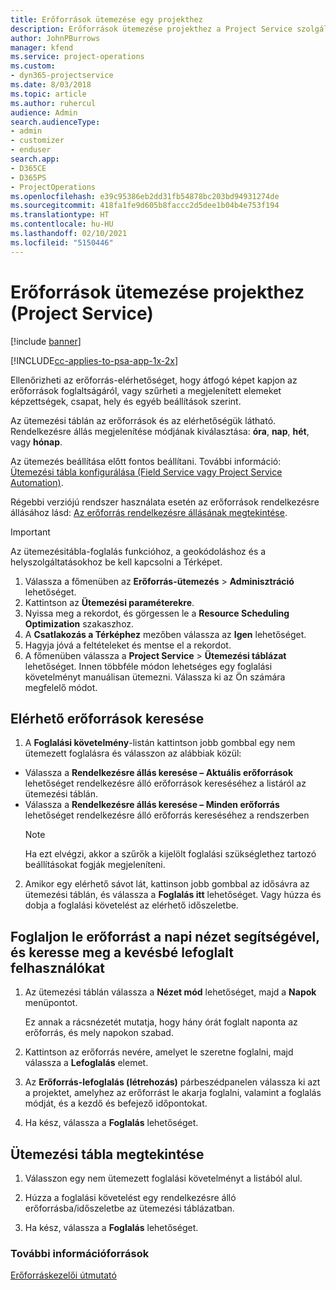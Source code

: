 ```yaml
---
title: Erőforrások ütemezése egy projekthez
description: Erőforrások ütemezése projekthez a Project Service szolgáltatásban
author: JohnPBurrows
manager: kfend
ms.service: project-operations
ms.custom:
- dyn365-projectservice
ms.date: 8/03/2018
ms.topic: article
ms.author: ruhercul
audience: Admin
search.audienceType:
- admin
- customizer
- enduser
search.app:
- D365CE
- D365PS
- ProjectOperations
ms.openlocfilehash: e39c95386eb2dd31fb54878bc203bd94931274de
ms.sourcegitcommit: 418fa1fe9d605b8faccc2d5dee1b04b4e753f194
ms.translationtype: HT
ms.contentlocale: hu-HU
ms.lasthandoff: 02/10/2021
ms.locfileid: "5150446"
---
```

# <a name="schedule-resources-for-a-project-project-service"></a>Erőforrások ütemezése projekthez (Project Service)

[!include [banner](../includes/psa-now-project-operations.md)]

[!INCLUDE[cc-applies-to-psa-app-1x-2x](../includes/cc-applies-to-psa-app-1x-2x.md)]

Ellenőrizheti az erőforrás-elérhetőséget, hogy átfogó képet kapjon az erőforrások foglaltságáról, vagy szűrheti a megjelenített elemeket képzettségek, csapat, hely és egyéb beállítások szerint.  
  
Az ütemezési táblán az erőforrások és az elérhetőségük látható. Rendelkezésre állás megjelenítése módjának kiválasztása: **óra**, **nap**, **hét**, vagy **hónap**.  
  
Az ütemezés beállítása előtt fontos beállítani. További információ: [Ütemezési tábla konfigurálása (Field Service vagy Project Service Automation)](https://docs.microsoft.com/dynamics365/field-service/configure-schedule-board).
  
Régebbi verziójú rendszer használata esetén az erőforrások rendelkezésre állásához lásd: [Az erőforrás rendelkezésre állásának megtekintése](../psa/view-resource-availability.md).  

> [!IMPORTANT]
>  Az ütemezésitábla-foglalás funkcióhoz, a geokódoláshoz és a helyszolgáltatásokhoz be kell kapcsolni a Térképet.  
> 
> 1. Válassza a főmenüben az **Erőforrás-ütemezés** > **Adminisztráció** lehetőséget.  
> 2. Kattintson az **Ütemezési paraméterekre**.  
> 3. Nyissa meg a rekordot, és görgessen le a **Resource Scheduling Optimization** szakaszhoz.  
> 4. A **Csatlakozás a Térképhez** mezőben válassza az **Igen** lehetőséget.  
> 5. Hagyja jóvá a feltételeket és mentse el a rekordot.  
> 6. A főmenüben válassza a **Project Service** > **Ütemezési táblázat** lehetőséget. Innen többféle módon lehetséges egy foglalási követelményt manuálisan ütemezni. Válassza ki az Ön számára megfelelő módot.
  
## <a name="find-available-resources"></a>Elérhető erőforrások keresése

1.  A **Foglalási követelmény**-listán kattintson jobb gombbal egy nem ütemezett foglalásra és válasszon az alábbiak közül:  
  
- Válassza a **Rendelkezésre állás keresése – Aktuális erőforrások** lehetőséget rendelkezésre álló erőforrások kereséséhez a listáról az ütemezési táblán.  
- Válassza a **Rendelkezésre állás keresése – Minden erőforrás** lehetőséget rendelkezésre álló erőforrás kereséséhez a rendszerben  
   > [!NOTE]
   >  Ha ezt elvégzi, akkor a szűrők a kijelölt foglalási szükséglethez tartozó beállításokat fogják megjeleníteni.  
  
2. Amikor egy elérhető sávot lát, kattinson jobb gombbal az idősávra az ütemezési táblán, és válassza a **Foglalás itt** lehetőséget. Vagy húzza és dobja a foglalási követelést az elérhető időszeletbe.  
  

## <a name="book-a-resource-using-the-daily-view-and-find-whos-under-booked"></a>Foglaljon le erőforrást a napi nézet segítségével, és keresse meg a kevésbé lefoglalt felhasználókat
  
1.  Az ütemezési táblán válassza a **Nézet mód** lehetőséget, majd a **Napok** menüpontot.  
  
    Ez annak a rácsnézetét mutatja, hogy hány órát foglalt naponta az erőforrás, és mely napokon szabad.  
  
2.  Kattintson az erőforrás nevére, amelyet le szeretne foglalni, majd válassza a **Lefoglalás** elemet.  
  
3.  Az **Erőforrás-lefoglalás (létrehozás)** párbeszédpanelen válassza ki azt a projektet, amelyhez az erőforrást le akarja foglalni, valamint a foglalás módját, és a kezdő és befejező időpontokat.  
  
4.  Ha kész, válassza a **Foglalás** lehetőséget.  
  
## <a name="view-to-the-schedule-board"></a>Ütemezési tábla megtekintése
  
1.  Válasszon egy nem ütemezett foglalási követelményt a listából alul.  
  
2.  Húzza a foglalási követelést egy rendelkezésre álló erőforrásba/időszeletbe az ütemezési táblázatban.  
  
3.  Ha kész, válassza a **Foglalás** lehetőséget.  
  
### <a name="additional-resources"></a>További információforrások  
 [Erőforráskezelői útmutató](../psa/resource-manager-guide.md)
